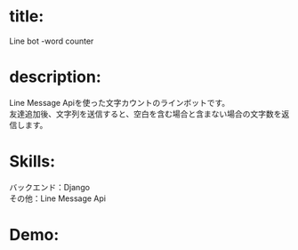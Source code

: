 # title:  
Line bot -word counter   
# description:  
Line Message Apiを使った文字カウントのラインボットです。  
友達追加後、文字列を送信すると、空白を含む場合と含まない場合の文字数を返信します。
# Skills:  
バックエンド：Django  
その他：Line Message Api
# Demo:  
